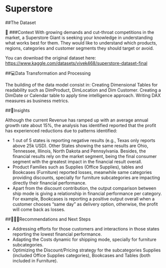 # Superstore

##The Dataset

🧮
###Context
With growing demands and cut-throat competitions in the market, a Superstore Giant is seeking your knowledge in understanding what works best for them. They would like to understand which products, regions, categories and customer segments they should target or avoid.

You can download the original dataset here: https://www.kaggle.com/datasets/vivek468/superstore-dataset-final

##💻Data Transformation and Processing

The building of the data model consist in:
Creating Dimensional Tables for readability such as DimProduct, DimLocation and Dim Customer.
Creating a DimDate or Calendar table to apply time intelligence approach.
Writing DAX measures as business metrics.

##🔎Insights

Although the current Revenue has ramped up with an average annual growth rate about 15%, the analysis has identified reported that the profit has experienced reductions due to patterns identified:
- 1 out of 5 states is reporting negative results (e.g., Texas only reports above 25k USD). Other States showing the same results are Ohio, Tennessee, Illinois,  North Dakota and Pennsylvania. Besides, the financial results rely on the market segment, being the final consumer segment with the greatest impact in the financial result overall.
- Product Families such as Supplies (Office Supplies), tables and Bookcases (Furniture) reported losses, meanwhile same categories providing discounts, specially for furniture subcategories are impacting directly their financial performance.
- Apart from the discount contribution, the output comparison between ship mode is giving a relationship in financial performance per category. For example, Bookcases is reporting a positive output overall when a customer chooses “same day” as delivery option, otherwise, the profit will come back as losses.

##🚶🏻‍➡️Recommendations and Next Steps

- Addressing efforts for those customers and interactions in those states reporting the lowest financial performance.
- Adapting the Costs dynamic for shipping mode, specially for furniture subcategories.
- Optimizing the Discount/Pricing strategy for the subcategories Supplies (included Office Supplies categories), Bookcases and Tables (both included in Furniture).

